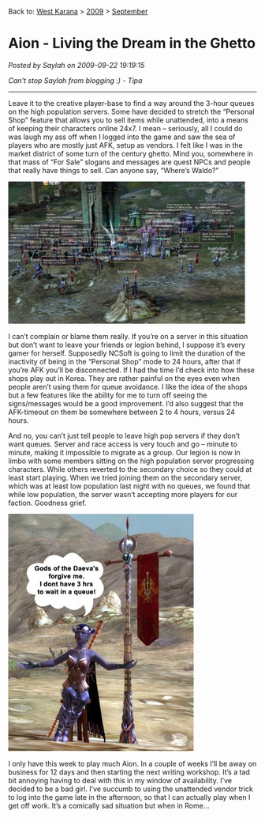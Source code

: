Back to: [West Karana](/posts/westkarana.md) > [2009](/posts/2009/westkarana.md) > [September](./westkarana.md)
# Aion - Living the Dream in the Ghetto

*Posted by Saylah on 2009-09-22 19:19:15*

*Can't stop Saylah from blogging :) - Tipa*

---

Leave it to the creative player-base to find a way around the 3-hour queues on the high population servers. Some have decided to stretch the “Personal Shop” feature that allows you to sell items while unattended, into a means of keeping their characters online 24x7. I mean – seriously, all I could do was laugh my ass off when I logged into the game and saw the sea of players who are mostly just AFK, setup as vendors. I felt like I was in the market district of some turn of the century ghetto. Mind you, somewhere in that mass of “For Sale” slogans and messages are quest NPCs and people that really have things to sell. Can anyone say, “Where’s Waldo?”

[![Where's Waldo?](../../../uploads/2009/09/Aion_Madness1-480x288.jpg "Where's Waldo?")](../../../uploads/2009/09/Aion_Madness1.JPG)

I can’t complain or blame them really. If you’re on a server in this situation but don’t want to leave your friends or legion behind, I suppose it’s every gamer for herself. Supposedly NCSoft is going to limit the duration of the inactivity of being in the “Personal Shop” mode to 24 hours, after that if you’re AFK you’ll be disconnected. If I had the time I’d check into how these shops play out in Korea. They are rather painful on the eyes even when people aren’t using them for queue avoidance. I like the idea of the shops but a few features like the ability for me to turn off seeing the signs/messages would be a good improvement. I’d also suggest that the AFK-timeout on them be somewhere between 2 to 4 hours, versus 24 hours.

And no, you can’t just tell people to leave high pop servers if they don’t want queues. Server and race access is very touch and go – minute to minute, making it impossible to migrate as a group. Our legion is now in limbo with some members sitting on the high population server progressing characters. While others reverted to the secondary choice so they could at least start playing. When we tried joining them on the secondary server, which was at least low population last night with no queues, we found that while low population, the server wasn’t accepting more players for our faction. Goodness grief. 

[![When in Rome...](../../../uploads/2009/09/Aion_Madness2-376x480.jpg "When in Rome...")](../../../uploads/2009/09/Aion_Madness2.JPG)

I only have this week to play much Aion. In a couple of weeks I’ll be away on business for 12 days and then starting the next writing workshop. It’s a tad bit annoying having to deal with this in my window of availability. I’ve decided to be a bad girl. I’ve succumb to using the unattended vendor trick to log into the game late in the afternoon, so that I can actually play when I get off work. It’s a comically sad situation but when in Rome…

